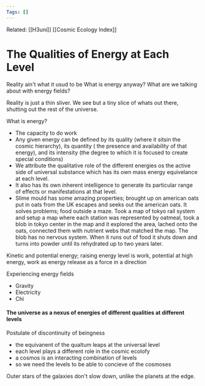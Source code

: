 ```yaml
---
Tags: []
---
```

Related: [[H3uni]] [[Cosmic Ecology Index]]
# The Qualities of Energy at Each Level

Reality ain't what it usud to be
What is energy anyway?
What are we talking about with energy fields?

Reality is just a thin sliver.
We see but a tiny slice of whats out there, shutting out the rest of the universe.

What is energy?
- The capacity to do work
- Any given energy can be defined by its quality (where it sitsin the cosmic hierarchy), its quantity ( the presence and availability of that energy), and its intensity (the degree to which it is focused to create special conditions)
- We attribute the qualitative role of the different energies os the active side of universal substance which has its own mass energy equivelance at each level.
- It also has its own inherent intelligence to generate its particular range of effects or manifestations at that level.
- Slime mould has some amazing properties; brought up on american oats put in oats from the UK escapes and seeks out the american oats. It solves problems; food outside a maze. Took a map of tokyo rail system and setup a map where each station was represented by oatmeal, took a blob in tokyo center in the map and it explored the area, lached onto the oats, connected them with nutrient webs that matched the map. The blob has no nervous system. When it runs out of food it shuts down and turns into powder until its rehydrated up to two years later. 

Kinetic and potential energy; raising energy level is work, potential at high energy, work as energy release as a force in a direction

Experiencing energy fields
- Gravity 
- Electricity
- Chi

#### The universe as a nexus of energies of different qualities at different levels

Postulate of discontinuity of beingness
- the equivanent of the qualtum leaps at the universal level
- each level plays a different role in the cosmic ecolofy 
- a cosmos is an interacting combination of levels
- so we need the levels to be able to concieve of the cosmoses

Outer stars of the galaxies don't slow down, unlike the planets at the edge.